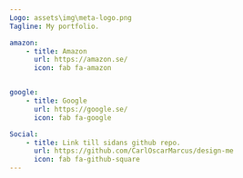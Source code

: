 ```yaml
---
Logo: assets\img\meta-logo.png
Tagline: My portfolio.

amazon:
    - title: Amazon
      url: https://amazon.se/
      icon: fab fa-amazon


google:
    - title: Google
      url: https://google.se/
      icon: fab fa-google

Social:
    - title: Link till sidans github repo.
      url: https://github.com/CarlOscarMarcus/design-me
      icon: fab fa-github-square
---
```

